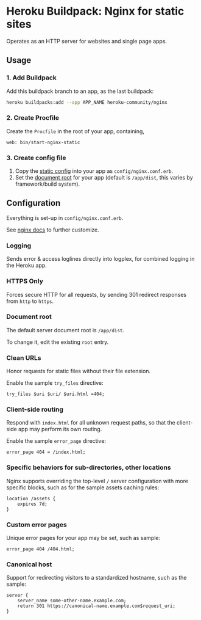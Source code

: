 # Heroku Buildpack: Nginx for static sites

Operates as an HTTP server for websites and single page apps.

## Usage

### 1. Add Buildpack

Add this buildpack branch to an app, as the last buildpack:
```bash
heroku buildpacks:add --app APP_NAME heroku-community/nginx
```

### 2. Create Procfile

Create the `Procfile` in the root of your app, containing,
```
web: bin/start-nginx-static
```

### 3. Create config file

1. Copy the [static config](config/nginx-static.conf.erb) into your app as `config/nginx.conf.erb`.
2. Set the [document root](#document-root) for your app (default is `/app/dist`, this varies by framework/build system).

## Configuration

Everything is set-up in `config/nginx.conf.erb`.

See [nginx docs](https://nginx.org/en/docs/) to further customize.

### Logging

Sends error & access loglines directly into logplex, for combined logging in the Heroku app.

### HTTPS Only

Forces secure HTTP for all requests, by sending 301 redirect responses from `http` to `https`.

### Document root

The default server document root is `/app/dist`.

To change it, edit the existing `root` entry.

### Clean URLs

Honor requests for static files without their file extension.

Enable the sample `try_files` directive:

```
try_files $uri $uri/ $uri.html =404;
```

### Client-side routing

Respond with `index.html` for all unknown request paths, so that the client-side app may perform its own routing.

Enable the sample `error_page` directive:
```
error_page 404 = /index.html;
```

### Specific behaviors for sub-directories, other locations

Nginx supports overriding the top-level `/` server configuration with more specific blocks, such as for the sample assets caching rules:
```
location /assets {
	expires 7d;
}
```

### Custom error pages

Unique error pages for your app may be set, such as sample:
```
error_page 404 /404.html;
```

### Canonical host

Support for redirecting visitors to a standardized hostname, such as the sample:
```
server { 
	server_name some-other-name.example.com;
	return 301 https://canonical-name.example.com$request_uri;
}
```


